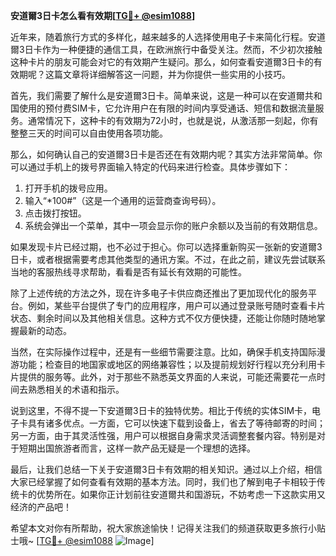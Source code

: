 **安道爾3日卡怎么看有效期[[TG💪+ @esim1088](https://t.me/s/esim1088)]**

近年来，随着旅行方式的多样化，越来越多的人选择使用电子卡来简化行程。安道爾3日卡作为一种便捷的通信工具，在欧洲旅行中备受关注。然而，不少初次接触这种卡片的朋友可能会对它的有效期产生疑问。那么，如何查看安道爾3日卡的有效期呢？这篇文章将详细解答这一问题，并为你提供一些实用的小技巧。

首先，我们需要了解什么是安道爾3日卡。简单来说，这是一种可以在安道爾共和国使用的预付费SIM卡，它允许用户在有限的时间内享受通话、短信和数据流量服务。通常情况下，这种卡的有效期为72小时，也就是说，从激活那一刻起，你有整整三天的时间可以自由使用各项功能。

那么，如何确认自己的安道爾3日卡是否还在有效期内呢？其实方法非常简单。你可以通过手机上的拨号界面输入特定的代码来进行检查。具体步骤如下：

1. 打开手机的拨号应用。
2. 输入“*100#”（这是一个通用的运营商查询号码）。
3. 点击拨打按钮。
4. 系统会弹出一个菜单，其中一项会显示你的账户余额以及当前的有效期信息。

如果发现卡片已经过期，也不必过于担心。你可以选择重新购买一张新的安道爾3日卡，或者根据需要考虑其他类型的通讯方案。不过，在此之前，建议先尝试联系当地的客服热线寻求帮助，看看是否有延长有效期的可能性。

除了上述传统的方法之外，现在许多电子卡供应商还推出了更加现代化的服务平台。例如，某些平台提供了专门的应用程序，用户可以通过登录账号随时查看卡片状态、剩余时间以及其他相关信息。这种方式不仅方便快捷，还能让你随时随地掌握最新的动态。

当然，在实际操作过程中，还是有一些细节需要注意。比如，确保手机支持国际漫游功能；检查目的地国家或地区的网络兼容性；以及提前规划好行程以充分利用卡片提供的服务等。此外，对于那些不熟悉英文界面的人来说，可能还需要花一点时间去熟悉相关的术语和指示。

说到这里，不得不提一下安道爾3日卡的独特优势。相比于传统的实体SIM卡，电子卡具有诸多优点。一方面，它可以快速下载到设备上，省去了等待邮寄的时间；另一方面，由于其灵活性强，用户可以根据自身需求灵活调整套餐内容。特别是对于短期出国旅游者而言，这样一款产品无疑是一个理想的选择。

最后，让我们总结一下关于安道爾3日卡有效期的相关知识。通过以上介绍，相信大家已经掌握了如何查看有效期的基本方法。同时，我们也了解到电子卡相较于传统卡的优势所在。如果你正计划前往安道爾共和国游玩，不妨考虑一下这款实用又经济的产品吧！

希望本文对你有所帮助，祝大家旅途愉快！记得关注我们的频道获取更多旅行小贴士哦~ [[TG💪+ @esim1088](https://t.me/s/esim1088) ![Image](https://i.postimg.cc/4NQfJmqS/Snipaste-2025-05-13-00-14-12.png)]